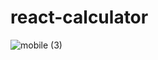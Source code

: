 # react-calculator
![mobile (3)](https://github.com/FidanHaliti/react-calculator/assets/106803795/934eb39a-cdd2-4d8e-b0f9-5b3fd2c5ec68)
